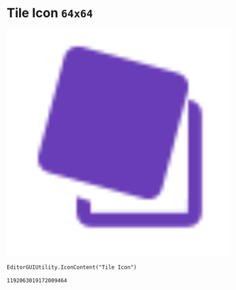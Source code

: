 # Tile Icon `64x64`
<img src="/img/Tile%20Icon.png" width=512 height=512>

``` CSharp
EditorGUIUtility.IconContent("Tile Icon")
```
```
1192063019172009464
```
